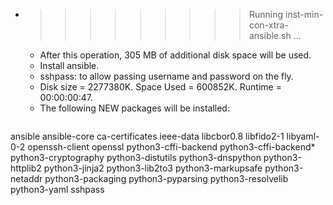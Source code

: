 * >>>>>>>>> Running inst-min-con-xtra-ansible.sh ...
  * After this operation, 305 MB of additional disk space will be used.
  * Install ansible.
  * sshpass: to allow passing username and password on the fly.
  * Disk size = 2277380K. Space Used = 600852K. Runtime = 00:00:00:47.
  * The following NEW packages will be installed:
  ```bash
ansible ansible-core ca-certificates ieee-data libcbor0.8
libfido2-1 libyaml-0-2 openssh-client openssl python3-cffi-backend
python3-cffi-backend* python3-cryptography python3-distutils python3-dnspython python3-httplib2
python3-jinja2 python3-lib2to3 python3-markupsafe python3-netaddr python3-packaging
python3-pyparsing python3-resolvelib python3-yaml sshpass
  ```
